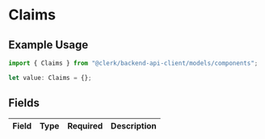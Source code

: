 # Claims

## Example Usage

```typescript
import { Claims } from "@clerk/backend-api-client/models/components";

let value: Claims = {};
```

## Fields

| Field       | Type        | Required    | Description |
| ----------- | ----------- | ----------- | ----------- |